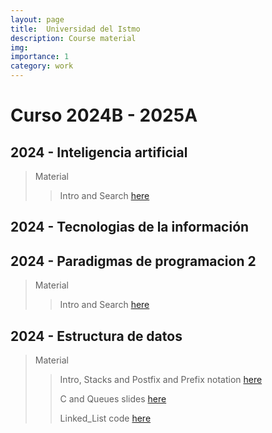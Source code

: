 ```yaml
---
layout: page
title:  Universidad del Istmo 
description: Course material
img: 
importance: 1
category: work
---
```


# Curso 2024B - 2025A

## 2024 - Inteligencia artificial
>
>Material
>>Intro and Search [here](/assets/pdf/Inteligencia_artificial_I.pdf)
>

## 2024 - Tecnologias de la información

## 2024 - Paradigmas de programacion 2
>
>Material
>>Intro and Search [here](/assets/pdf/PPII.pdf)
>

## 2024 - Estructura de datos

>Material
>> Intro, Stacks and Postfix and Prefix notation [here](/assets/pdf/EdC1.pdf)
>>
>> C and Queues slides [here](/assets/pdf/ED.pdf)
>>
>> Linked_List code [here](/assets/Code/Linked_List.c)
>> 
